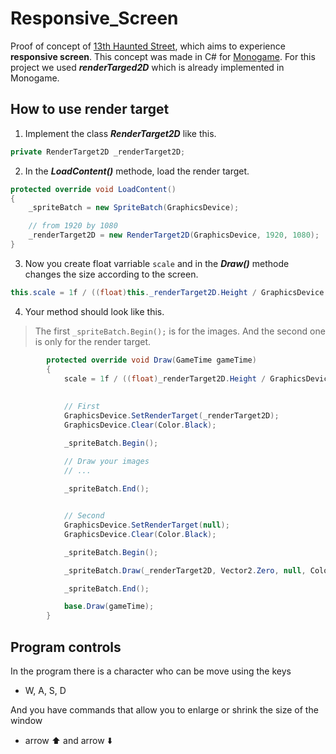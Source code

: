 # Responsive_Screen

Proof of concept of [13th Haunted Street](https://github.com/AlecInfo/13th_Haunted_Street), which aims to experience **responsive screen**. This concept was made in C# for [Monogame](https://www.monogame.net/). For this project we used ***renderTarged2D*** which is already implemented in Monogame.

## How to use render target

1. Implement the class ***RenderTarget2D*** like this.
```cs
private RenderTarget2D _renderTarget2D;
```

2. In the ***LoadContent()*** methode, load the render target.
```cs
protected override void LoadContent()
{
    _spriteBatch = new SpriteBatch(GraphicsDevice);

    // from 1920 by 1080
    _renderTarget2D = new RenderTarget2D(GraphicsDevice, 1920, 1080);
}
```

3. Now you create float varriable `scale` and in the ***Draw()*** methode changes the size according to the screen.
```cs
this.scale = 1f / ((float)this._renderTarget2D.Height / GraphicsDevice.Viewport.Height);
```

4. Your method should look like this.
> The first `_spriteBatch.Begin();` is for the images. And the second one is only for the render target.

```cs
        protected override void Draw(GameTime gameTime)
        {
            scale = 1f / ((float)_renderTarget2D.Height / GraphicsDevice.Viewport.Height);
            
            
            // First 
            GraphicsDevice.SetRenderTarget(_renderTarget2D);
            GraphicsDevice.Clear(Color.Black);

            _spriteBatch.Begin();

            // Draw your images 
            // ...
            
            _spriteBatch.End();


            // Second
            GraphicsDevice.SetRenderTarget(null);
            GraphicsDevice.Clear(Color.Black);

            _spriteBatch.Begin();

            _spriteBatch.Draw(_renderTarget2D, Vector2.Zero, null, Color.White, 0f, Vector2.Zero, scale, SpriteEffects.None, 0f);

            _spriteBatch.End();

            base.Draw(gameTime);
        }
```

## Program controls

In the program there is a character who can be move using the keys
- W, A, S, D

And you have commands that allow you to enlarge or shrink the size of the window
- arrow ⬆️ and arrow ⬇️
